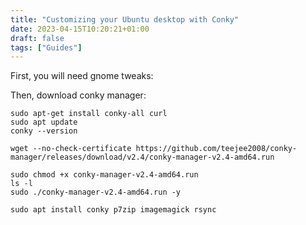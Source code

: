 ```yaml
---
title: "Customizing your Ubuntu desktop with Conky"
date: 2023-04-15T10:20:21+01:00
draft: false
tags: ["Guides"]
---
```


First, you will need gnome tweaks:

<script src="https://gist.github.com/JAlcocerT/197667ec5ec0da53e78eb58c4253a73f#file-z_gnome_tweaks"></script>

Then, download conky manager:

``` 
sudo apt-get install conky-all curl
sudo apt update
conky --version

wget --no-check-certificate https://github.com/teejee2008/conky-manager/releases/download/v2.4/conky-manager-v2.4-amd64.run

sudo chmod +x conky-manager-v2.4-amd64.run
ls -l
sudo ./conky-manager-v2.4-amd64.run -y

sudo apt install conky p7zip imagemagick rsync
```